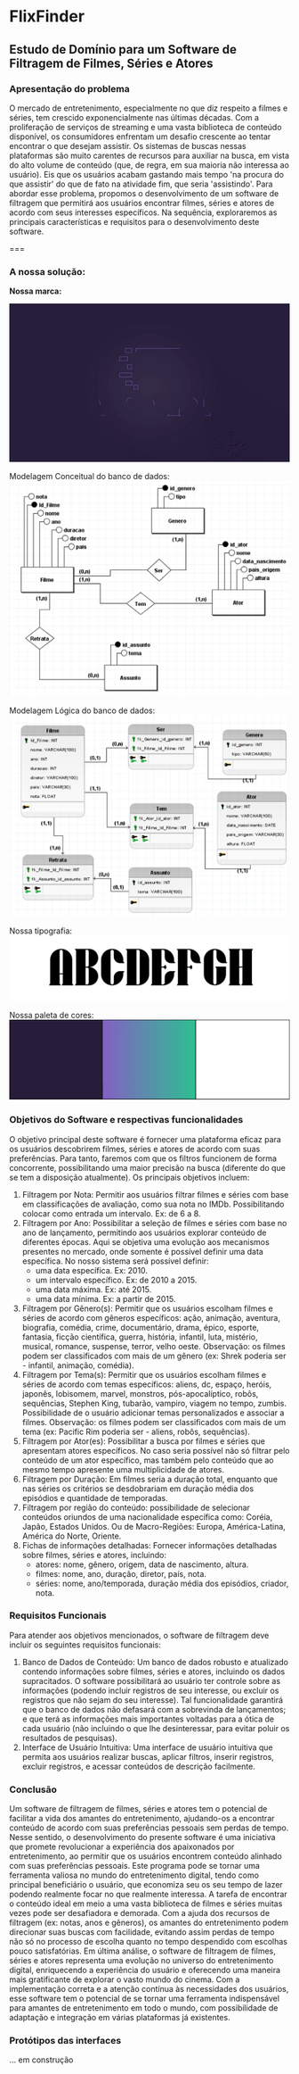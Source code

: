 # FlixFinder

## Estudo de Domínio para um Software de Filtragem de Filmes, Séries e Atores

### Apresentação do problema
O mercado de entretenimento, especialmente no que diz respeito a filmes e séries, tem crescido exponencialmente nas últimas décadas. Com a proliferação de serviços de streaming e uma vasta biblioteca de conteúdo disponível, os consumidores enfrentam um desafio crescente ao tentar encontrar o que desejam assistir.
Os sistemas de buscas nessas plataformas são muito carentes de recursos para auxiliar na busca, em vista do alto volume de conteúdo (que, de regra, em sua maioria não interessa ao usuário). Eis que os usuários acabam gastando mais tempo 'na procura do que assistir' do que de fato na atividade fim, que seria 'assistindo'.
Para abordar esse problema, propomos o desenvolvimento de um software de filtragem que permitirá aos usuários encontrar filmes, séries e atores de acordo com seus interesses específicos. Na sequência, exploraremos as principais características e requisitos para o desenvolvimento deste software.

===

### A nossa solução:
**Nossa marca:**

<img src="https://github.com/carloshobmeier/Assets/blob/main/FlixFinder/FlixFinderAnimatedLogo.gif" width="600">


Modelagem Conceitual do banco de dados:
![ModelagemConceitual](https://github.com/carloshobmeier/Assets/blob/main/FlixFinder/modeloConceitual.png)

Modelagem Lógica do banco de dados:
![ModelagemLogica](https://github.com/carloshobmeier/Assets/blob/main/FlixFinder/modeloLogico.png)

Nossa tipografia:
![Tipografia](https://github.com/carloshobmeier/Assets/blob/main/FlixFinder/Tipografia.jpg)

Nossa paleta de cores:
![Paleta](https://github.com/carloshobmeier/Assets/blob/main/FlixFinder/PaletaDeCores.jpg)


### Objetivos do Software e respectivas funcionalidades
O objetivo principal deste software é fornecer uma plataforma eficaz para os usuários descobrirem filmes, séries e atores de acordo com suas preferências. Para tanto, faremos com que os filtros funcionem de forma concorrente, possibilitando uma maior precisão na busca (diferente do que se tem a disposição atualmente). Os principais objetivos incluem:
1.	Filtragem por Nota: Permitir aos usuários filtrar filmes e séries com base em classificações de avaliação, como sua nota no IMDb. Possibilitando colocar como entrada um intervalo. Ex: de 6 a 8.
2.	Filtragem por Ano: Possibilitar a seleção de filmes e séries com base no ano de lançamento, permitindo aos usuários explorar conteúdo de diferentes épocas. Aqui se objetiva uma evolução aos mecanismos presentes no mercado, onde somente é possível definir uma data específica. No nosso sistema será possível definir:
    - uma data específica. Ex: 2010.
    - um intervalo específico. Ex: de 2010 a 2015.
    - uma data máxima. Ex: até 2015.
    - uma data mínima. Ex: a partir de 2015.
3.	Filtragem por Gênero(s): Permitir que os usuários escolham filmes e séries de acordo com gêneros específicos: ação, animação, aventura, biografia, comédia, crime, documentário, drama, épico, esporte, fantasia, ficção científica, guerra, história, infantil, luta, mistério, musical, romance, suspense, terror, velho oeste.
Observação: os filmes podem ser classificados com mais de um gênero (ex: Shrek poderia ser - infantil, animação, comédia).
4.	Filtragem por Tema(s): Permitir que os usuários escolham filmes e séries de acordo com temas específicos: aliens, dc, espaço, heróis, japonês, lobisomem, marvel, monstros, pós-apocalíptico, robôs, sequências, Stephen King, tubarão, vampiro, viagem no tempo, zumbis. Possibilidade de o usuário adicionar temas personalizados e associar a filmes.
Observação: os filmes podem ser classificados com mais de um tema (ex: Pacific Rim poderia ser - aliens, robôs, sequências).
5.	Filtragem por Ator(es): Possibilitar a busca por filmes e séries que apresentam atores específicos. No caso seria possível não só filtrar pelo conteúdo de um ator específico, mas também pelo conteúdo que ao mesmo tempo apresente uma multiplicidade de atores.
6.	Filtragem por Duração: Em filmes seria a duração total, enquanto que nas séries os critérios se desdobrariam em duração média dos episódios e quantidade de temporadas.
7.	Filtragem por região do conteúdo: possibilidade de selecionar conteúdos oriundos de uma nacionalidade específica como: Coréia, Japão, Estados Unidos. Ou de Macro-Regiões: Europa, América-Latina, América do Norte, Oriente.
8.	Fichas de informações detalhadas: Fornecer informações detalhadas sobre filmes, séries e atores, incluindo:
    - atores: nome, gênero, origem, data de nascimento, altura.
    - filmes: nome, ano, duração, diretor, país, nota.
    - séries: nome, ano/temporada, duração média dos episódios, criador, nota.

### Requisitos Funcionais
Para atender aos objetivos mencionados, o software de filtragem deve incluir os seguintes requisitos funcionais:
1.	Banco de Dados de Conteúdo: Um banco de dados robusto e atualizado contendo informações sobre filmes, séries e atores, incluindo os dados supracitados. O software possibilitará ao usuário ter controle sobre as informações (podendo incluir registros de seu interesse, ou excluir os registros que não sejam do seu interesse). Tal funcionalidade garantirá que o banco de dados não defasará com a sobrevinda de lançamentos; e que terá as informações mais importantes voltadas para a ótica de cada usuário (não incluindo o que lhe desinteressar, para evitar poluir os resultados de pesquisas).
2.	Interface de Usuário Intuitiva: Uma interface de usuário intuitiva que permita aos usuários realizar buscas, aplicar filtros, inserir registros, excluir registros, e acessar conteúdos de descrição facilmente.

### Conclusão
Um software de filtragem de filmes, séries e atores tem o potencial de facilitar a vida dos amantes do entretenimento, ajudando-os a encontrar conteúdo de acordo com suas preferências pessoais sem perdas de tempo. Nesse sentido, o desenvolvimento do presente software é uma iniciativa que promete revolucionar a experiência dos apaixonados por entretenimento, ao permitir que os usuários encontrem conteúdo alinhado com suas preferências pessoais.
Este programa pode se tornar uma ferramenta valiosa no mundo do entretenimento digital, tendo como principal beneficiário o usuário, que economiza seu os seu tempo de lazer podendo realmente focar no que realmente interessa.
A tarefa de encontrar o conteúdo ideal em meio a uma vasta biblioteca de filmes e séries muitas vezes pode ser desafiadora e demorada. Com a ajuda dos recursos de filtragem (ex: notas, anos e gêneros), os amantes do entretenimento podem direcionar suas buscas com facilidade, evitando assim perdas de tempo não só no processo de escolha quanto no tempo despendido com escolhas pouco satisfatórias.
Em última análise, o software de filtragem de filmes, séries e atores representa uma evolução no universo do entretenimento digital, enriquecendo a experiência do usuário e oferecendo uma maneira mais gratificante de explorar o vasto mundo do cinema.
Com a implementação correta e a atenção contínua às necessidades dos usuários, esse software tem o potencial de se tornar uma ferramenta indispensável para amantes de entretenimento em todo o mundo, com possibilidade de adaptação e integração em várias plataformas já existentes.

### Protótipos das interfaces
... em construção














